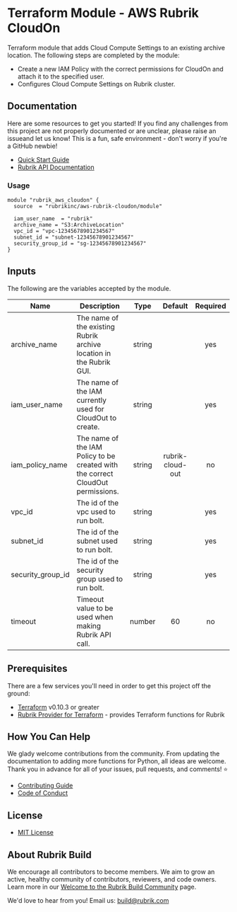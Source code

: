 # Terraform Module - AWS Rubrik CloudOn

Terraform module that adds Cloud Compute Settings to an existing archive location. The following steps are completed by the module:

* Create a new IAM Policy with the correct permissions for CloudOn and attach it to the specified user.
* Configures Cloud Compute Settings on Rubrik cluster.

## Documentation

Here are some resources to get you started! If you find any challenges from this project are not properly documented or are unclear, please raise an issueand let us know! This is a fun, safe environment - don't worry if you're a GitHub newbie!

* [Quick Start Guide](/docs/quick-start.md)
* [Rubrik API Documentation](https://github.com/rubrikinc/api-documentation)

### Usage

```hcl
module "rubrik_aws_cloudon" {
  source  = "rubrikinc/aws-rubrik-cloudon/module"

  iam_user_name  = "rubrik"
  archive_name = "S3:ArchiveLocation"
  vpc_id = "vpc-12345678901234567"
  subnet_id = "subnet-12345678901234567"
  security_group_id = "sg-12345678901234567"
}
```

## Inputs

The following are the variables accepted by the module.

| Name                 | Description                                                                                                               |  Type  |      Default     | Required |
|----------------------|---------------------------------------------------------------------------------------------------------------------------|:------:|:----------------:|:--------:|
| archive_name         | The name of the existing Rubrik archive location in the Rubrik GUI.                                                                | string |                  |    yes   |
| iam_user_name        | The name of the IAM currently used for CloudOut to create.                                                                                       | string |            |    yes    |
| iam_policy_name      | The name of the IAM Policy to be created with the correct CloudOut permissions.                                              | string | rubrik-cloud-out |    no    |
| vpc_id        | The id of the vpc used to run bolt.                                                                                             | string |  |    yes    |
| subnet_id        | The id of the subnet used to run bolt.                                                                                             | string |  |    yes    |
| security_group_id        | The id of the security group used to run bolt.                                                                                             | string |  |    yes    |
| timeout        | Timeout value to be used when making Rubrik API call.                                                                                             | number | 60 |    no    |

## Prerequisites

There are a few services you'll need in order to get this project off the ground:

* [Terraform](https://www.terraform.io/downloads.html) v0.10.3 or greater
* [Rubrik Provider for Terraform](https://github.com/rubrikinc/rubrik-provider-for-terraform) - provides Terraform functions for Rubrik

## How You Can Help

We glady welcome contributions from the community. From updating the documentation to adding more functions for Python, all ideas are welcome. Thank you in advance for all of your issues, pull requests, and comments! :star:

* [Contributing Guide](CONTRIBUTING.md)
* [Code of Conduct](CODE_OF_CONDUCT.md)

## License

* [MIT License](LICENSE)

## About Rubrik Build

We encourage all contributors to become members. We aim to grow an active, healthy community of contributors, reviewers, and code owners. Learn more in our [Welcome to the Rubrik Build Community](https://github.com/rubrikinc/welcome-to-rubrik-build) page.

We'd  love to hear from you! Email us: build@rubrik.com 
